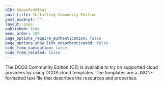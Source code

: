 ```yaml
---
UID: 56eaafe3dfba1
post_title: Installing Community Edition
post_excerpt: ""
layout: page
published: true
menu_order: 100
page_options_require_authentication: false
page_options_show_link_unauthenticated: false
hide_from_navigation: false
hide_from_related: false
---
```

The DCOS Community Edition (CE) is available to try on supported cloud providers by using DCOS cloud templates. The templates are a JSON-formatted text file that describes the resources and properties.